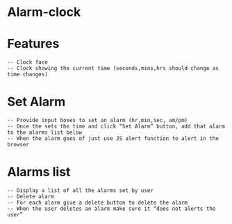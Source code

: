 # Alarm-clock

# Features

    -- Clock face
    -- Clock showing the current time (seconds,mins,hrs should change as time changes)

# Set Alarm

    -- Provide input boxes to set an alarm (hr,min,sec, am/pm)
    -- Once the sets the time and click “Set Alarm” button, add that alarm to the alarms list below
    -- When the alarm goes of just use JS alert function to alert in the browser

# Alarms list

    -- Display a list of all the alarms set by user
    -- Delete alarm
    -- For each alarm give a delete button to delete the alarm
    -- When the user deletes an alarm make sure it “does not alerts the user”

